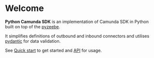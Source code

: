 # Welcome

**Python Camunda SDK** is an implementation of Camunda SDK in Python built on top of the [pyzeebe](https://github.com/camunda-community-hub/pyzeebe).

It simplifies definitions of outbound and inbound connectors and utilises [pydantic](https://pydantic.dev/) for data validation.

See [Quick start](/quick_start) to get started and [API](api.md) for usage.